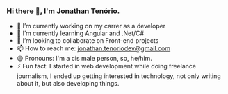 ### Hi there 👋, I'm Jonathan Tenório.

<!--
**tenoriodasilva31/tenoriodasilva31** is a ✨ _special_ ✨ repository because its `README.md` (this file) appears on your GitHub profile.

Here are some ideas to get you started:
-->
- 🔭 I’m currently working on my carrer as a developer
- 🌱 I’m currently learning Angular and .Net/C#
- 👯 I’m looking to collaborate on Front-end projects
- 📫 How to reach me: jonathan.tenoriodev@gmail.com
- 😄 Pronouns: I'm a cis male person, so, he/him.
- ⚡ Fun fact: I started in web development while doing freelance journalism, I ended up getting interested in technology, not only writing about it, but also developing things.

